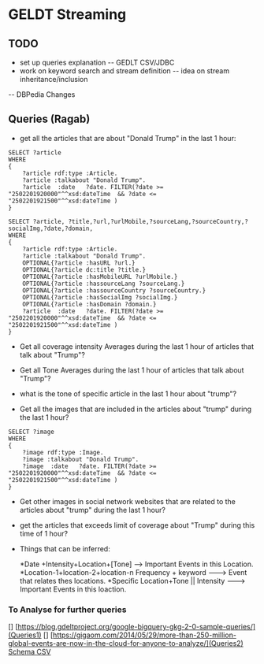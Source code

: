 # GELDT Streaming


## TODO


- set up queries explanation
-- GEDLT CSV/JDBC
- work on keyword search and stream definition
 -- idea on stream inheritance/inclusion
 
 -- DBPedia Changes



## Queries (Ragab)


- get all the articles that are about "Donald Trump" in the last 1 hour:

```
SELECT ?article 
WHERE
{
	?article rdf:type :Article.
	?article :talkabout "Donald Trump".
	?article  :date   ?date. FILTER(?date >= "2502201920000"^^xsd:dateTime  && ?date <= "2502201921500"^^xsd:dateTime )
}
```


```
SELECT ?article, ?title,?url,?urlMobile,?sourceLang,?sourceCountry,?socialImg,?date,?domain,
WHERE
{
	?article rdf:type :Article.
	?article :talkabout "Donald Trump".
	OPTIONAL{?article :hasURL ?url.}
	OPTIONAL{?article dc:title ?title.}
	OPTIONAL{?article :hasMobileURL ?urlMobile.}
	OPTIONAL{?article :hassourceLang ?sourceLang.}
	OPTIONAL{?article :hassourceCountry ?sourceCountry.}
	OPTIONAL{?article :hasSocialImg ?socialImg.}
	OPTIONAL{?article :hasDomain ?domain.}
	?article  :date   ?date. FILTER(?date >= "2502201920000"^^xsd:dateTime  && ?date <= "2502201921500"^^xsd:dateTime )
}
```




- Get all coverage intensity Averages during the last 1 hour of articles that talk about "Trump"?

- Get all Tone Averages during the last 1 hour of articles that talk about "Trump"?

- what is the tone of specific article in the last 1 hour about "trump"?

- Get all the images that are included in the articles about "trump" during the last 1 hour?

```
SELECT ?image 
WHERE
{
	?image rdf:type :Image.
	?image :talkabout "Donald Trump".
	?image  :date   ?date. FILTER(?date >= "2502201920000"^^xsd:dateTime  && ?date <= "2502201921500"^^xsd:dateTime )
}
```

- Get other images in social network websites that are related to the articles about "trump" during the last 1 hour?

- get the articles that exceeds limit of coverage about "Trump" during this time of 1 hour?

- Things that can be inferred:
	
	*Date +Intensity+Location+[Tone] --> Important Events in this Location.
	*Location-1+location-2+location-n Frequency +  keyword ---> Event that relates thes locations.
	*Specific Location+Tone || Intensity  ---> Important Events in this loaction.


### To Analyse for further queries

[] [https://blog.gdeltproject.org/google-bigquery-gkg-2-0-sample-queries/](Queries1)
[] [https://gigaom.com/2014/05/29/more-than-250-million-global-events-are-now-in-the-cloud-for-anyone-to-analyze/](Queries2) [Schema CSV](https://bigquery.cloud.google.com/table/gdelt-bq:gdeltv2.iatvgkg?fbclid=IwAR36EwamNl1E54k5QkyERrp1wmJPHbAFF3-NFGeSEk6sqQlvSWchkbSOTXw)
